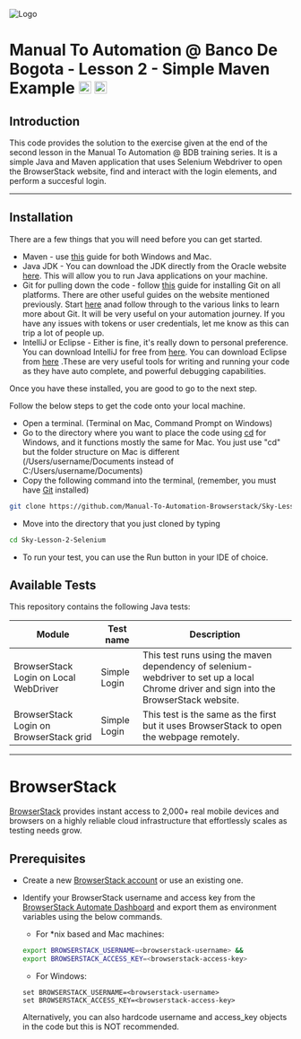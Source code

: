 ![Logo](https://www.browserstack.com/images/static/header-logo.jpg)

# Manual To Automation @ Banco De Bogota - Lesson 2 - Simple Maven Example <a href="https://nodejs.org/en/"><img src="https://brandslogos.com/wp-content/uploads/thumbs/java-logo-vector-1.svg" alt="nodejs" height="22" /></a> <a href="https://nodejs.org/en/"><img src="https://upload.wikimedia.org/wikipedia/commons/thumb/5/52/Apache_Maven_logo.svg/1200px-Apache_Maven_logo.svg.png" alt="nodejs" height="22" /></a>

## Introduction

This code provides the solution to the exercise given at the end of the second lesson in the Manual To Automation @ BDB training series. It is a simple Java and Maven application that uses Selenium Webdriver to open the BrowserStack website, find and interact with the login elements, and perform a succesful login.

---

## Installation

There are a few things that you will need before you can get started.

* Maven - use [this](https://maven.apache.org/install.html) guide for both Windows and Mac.
* Java JDK - You can download the JDK directly from the Oracle website [here](https://www.oracle.com/java/technologies/downloads/). This will allow you to run Java applications on your machine.
* Git for pulling down the code - follow [this]() guide for installing Git on all platforms. There are other useful guides on the website mentioned previously. Start [here](https://github.com/git-guides) anad follow through to the various links to learn more about Git. It will be very useful on your automation journey. If you have any issues with tokens or user credentials, let me know as this can trip a lot of people up.
* IntelliJ or Eclipse - Either is fine, it's really down to personal preference. You can download IntelliJ for free from [here](https://www.jetbrains.com/idea/download/). You can download Eclipse from [here](https://www.eclipse.org/downloads/) .These are very useful tools for writing and running your code as they have auto complete, and powerful debugging capabilities.

Once you have these installed, you are good to go to the next step.

Follow the below steps to get the code onto your local machine.

* Open a terminal. (Terminal on Mac, Command Prompt on Windows)
* Go to the directory where you want to place the code using [cd](https://docs.microsoft.com/en-us/windows-server/administration/windows-commands/cd) for Windows, and it functions mostly the same for Mac. You just use "cd" but the folder structure on Mac is different (/Users/username/Documents instead of C:/Users/username/Documents)
* Copy the following command into the terminal, (remember, you must have [Git](https://git-scm.com/downloads) installed)
```sh
git clone https://github.com/Manual-To-Automation-Browserstack/Sky-Lesson-2-Selenium.git.
```
* Move into the directory that you just cloned by typing
```sh
cd Sky-Lesson-2-Selenium
```
* To run your test, you can use the Run button in your IDE of choice.

## Available Tests

This repository contains the following Java tests:

| Module                                  | Test name    | Description                                                                                                                             |
|-----------------------------------------|--------------|-----------------------------------------------------------------------------------------------------------------------------------------|
| BrowserStack Login on Local WebDriver   | Simple Login | This test runs using the maven dependency of selenium-webdriver to set up a local Chrome driver and sign into the BrowserStack website. |
| BrowserStack Login on BrowserStack grid | Simple Login | This test is the same as the first but it uses BrowserStack to open the webpage remotely.                                               |
  
---

# BrowserStack

[BrowserStack](https://browserstack.com) provides instant access to 2,000+ real mobile devices and browsers on a highly reliable cloud infrastructure that effortlessly scales as testing needs grow.

## Prerequisites

- Create a new [BrowserStack account](https://www.browserstack.com/users/sign_up) or use an existing one.
- Identify your BrowserStack username and access key from the [BrowserStack Automate Dashboard](https://automate.browserstack.com/) and export them as environment variables using the below commands.

    - For \*nix based and Mac machines:

  ```sh
  export BROWSERSTACK_USERNAME=<browserstack-username> &&
  export BROWSERSTACK_ACCESS_KEY=<browserstack-access-key>
  ```

    - For Windows:

  ```shell
  set BROWSERSTACK_USERNAME=<browserstack-username>
  set BROWSERSTACK_ACCESS_KEY=<browserstack-access-key>
  ```

  Alternatively, you can also hardcode username and access_key objects in the code but this is NOT recommended.

